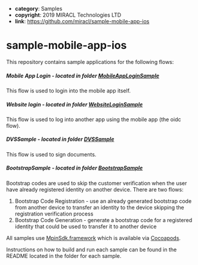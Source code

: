 * **category**: Samples
* **copyright**: 2019 MIRACL Technologies LTD
* **link**: https://github.com/miracl/sample-mobile-app-ios

# sample-mobile-app-ios

This repository contains sample applications for the following flows:
##### Mobile App Login - located in folder [MobileAppLoginSample](MobileAppLoginSample/README.md)
This flow is used to login into the mobile app itself.

##### Website login - located in folder [WebsiteLoginSample](WebsiteLoginSample/README.md)
This flow is used to log into another app using the mobile app (the oidc flow).

##### DVSSample - located in folder [DVSSample](DVSSample/README.md)
This flow is used to sign documents.

##### BootstrapSample - located in folder [BootstrapSample](BootstrapSample/README.md)
Bootstrap codes are used to skip the customer verification when the user have already registered identity on another device. There are two flows:
1. Bootstrap Code Registration - use an already generated bootstrap code from another device to transfer an identity to the device skipping the registration verification process
2. Bootstrap Code Generation - generate a bootstrap code for a registered identity that could be used to transfer it to another device

All samples use [MpinSdk.framework](https://github.com/miracl/mfa-client-sdk-ios) which is available via [Cocoapods](https://cocoapods.org/).

Instructions on how to build and run each sample can be found in the README located in the folder for each sample.
